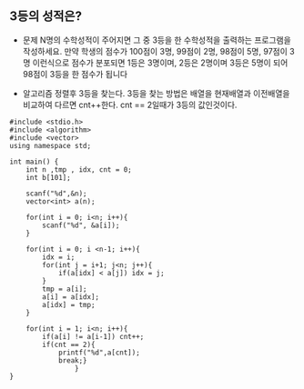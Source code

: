 ## 3등의 성적은?

* 문제 
N명의 수학성적이 주어지면 그 중 3등을 한 수학성적을 출력하는 프로그램을 작성하세요. 만약 학생의 점수가 100점이 3명, 99점이 2명, 98점이 5명, 97점이 3명 이런식으로 점수가 분포되면 1등은 3명이며, 2등은 2명이며 3등은 5명이 되어 98점이 3등을 한 점수가 됩니다

* 알고리즘
정렬후 3등을 찾는다. 
3등을 찾는 방법은 배열을 현재배열과 이전배열을 비교하여 다르면 cnt++한다. cnt == 2일때가 3등의 값인것이다. 
```
#include <stdio.h>
#include <algorithm>
#include <vector>
using namespace std;

int main() { 
    int n ,tmp , idx, cnt = 0;
    int b[101];

    scanf("%d",&n);
    vector<int> a(n);

    for(int i = 0; i<n; i++){ 
        scanf("%d", &a[i]);
    }
    
    for(int i = 0; i <n-1; i++){
        idx = i; 
        for(int j = i+1; j<n; j++){ 
            if(a[idx] < a[j]) idx = j;
        }
        tmp = a[i];
        a[i] = a[idx];
        a[idx] = tmp;
    }

    for(int i = 1; i<n; i++){ 
        if(a[i] != a[i-1]) cnt++;
        if(cnt == 2){
            printf("%d",a[cnt]);
            break;}
                }
}
```